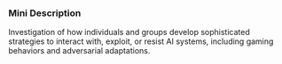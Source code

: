 ### Mini Description

Investigation of how individuals and groups develop sophisticated strategies to interact with, exploit, or resist AI systems, including gaming behaviors and adversarial adaptations.

